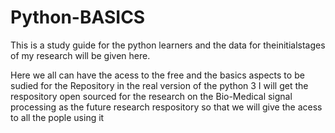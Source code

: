 # Python-BASICS
This is a study guide for the python learners and the data for theinitialstages of my research will be given here. 
<p>Here we all can have the acess to the free and the basics aspects to be sudied for the Repository in the real version of the python 3 I will get the respository open sourced for the research on the Bio-Medical signal processing as the future research respository so that we will give the acess to all the pople using it
